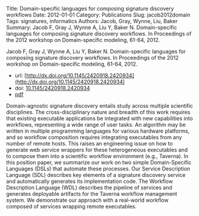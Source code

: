 Title: Domain-specific languages for composing signature discovery workflows
Date: 2012-01-01
Category: Publications
Slug: jacob2012domain
Tags: signatures, informatics
Authors: Jacob, Gray, Wynne, Liu, Baker
Summary: Jacob F, Gray J, Wynne A, Liu Y, Baker N. Domain-specific languages for composing signature discovery workflows. In Proceedings of the 2012 workshop on Domain-specific modeling, 61-64, 2012.

Jacob F, Gray J, Wynne A, Liu Y, Baker N. Domain-specific languages for composing signature discovery workflows. In Proceedings of the 2012 workshop on Domain-specific modeling, 61-64, 2012.

* url: [http://dx.doi.org/10.1145/2420918.2420934](http://dx.doi.org/10.1145/2420918.2420934)
* doi: [10.1145/2420918.2420934](10.1145/2420918.2420934)
* [pdf](http://sobolevnrm.github.io/papers/jacob2012domain.pdf)

Domain-agnostic signature discovery entails study across multiple scientific disciplines. The cross-disciplinary nature and breadth of this work requires that existing executable applications be integrated with new capabilities into workflows, representing a wide range of user tasks. An algorithm may be written in multiple programming languages for various hardware platforms, and so workflow composition requires integrating executables from any number of remote hosts. This raises an engineering issue on how to generate web service wrappers for these heterogeneous executables and to compose them into a scientific workflow environment (e.g., Taverna). In this position paper, we summarize our work on two simple Domain-Specific Languages (DSLs) that automate these processes. Our Service Description Language (SDL) describes key elements of a signature discovery service and automatically generates its implementation code. The Workflow Description Language (WDL) describes the pipeline of services and generates deployable artifacts for the Taverna workflow management system. We demonstrate our approach with a real-world workflow composed of services wrapping remote executables.
